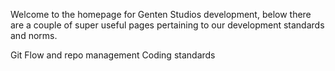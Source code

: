 Welcome to the homepage for Genten Studios development, below there are a couple of super useful pages pertaining to our development standards and norms.

Git Flow and repo management
Coding standards